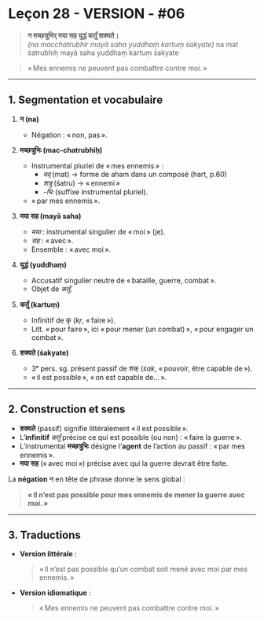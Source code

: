 # Leçon 28 - VERSION - #06 

> **न मच्छत्रुभिर् मया सह युद्धं कर्तुं शक्यते।**  
> *(na macchatrubhir mayā saha yuddhaṃ kartuṃ śakyate)*
> na mat śatrubhiḥ mayā saha yuddhaṃ kartuṃ śakyate

  > « Mes ennemis ne peuvent pas combattre contre moi. »  
 
---

## 1. Segmentation et vocabulaire

1. **न (na)**  
   - Négation : « non, pas ».  

2. **मच्छत्रुभिः (mac-chatrubhiḥ)**  
   - Instrumental pluriel de « mes ennemis » :  
     - *मद्* (mat) → forme de aham dans un composé (hart, p.60) 
     - *शत्रु* (śatru) → « ennemi »  
     - *-भिः* (suffixe instrumental pluriel).  
   - « par mes ennemis ».  

3. **मया सह (mayā saha)**  
   - *मया* : instrumental singulier de « moi » (je).  
   - *सह* : « avec ».  
   - Ensemble : « avec moi ».  

4. **युद्धं (yuddhaṃ)**  
   - Accusatif singulier neutre de « bataille, guerre, combat ».  
   - Objet de *कर्तुं*.  

5. **कर्तुं (kartuṃ)**  
   - Infinitif de कृ (*kṛ*, « faire »).  
   - Litt. « pour faire », ici « pour mener (un combat) », « pour engager un combat ».  

6. **शक्यते (śakyate)**  
   - 3ᵉ pers. sg. présent passif de शक् (*śak*, « pouvoir, être capable de »).  
   - « il est possible », « on est capable de… ».  

---

## 2. Construction et sens

- **शक्यते** (passif) signifie littéralement « il est possible ».  
- L’**infinitif** *कर्तुं* précise ce qui est possible (ou non) : « faire la guerre ».  
- L’instrumental **मच्छत्रुभिः** désigne l’**agent** de l’action au passif : « par mes ennemis ».  
- **मया सह** (« avec moi ») précise avec qui la guerre devrait être faite.

La **négation** न en tête de phrase donne le sens global :

> **« Il n’est pas possible pour mes ennemis de mener la guerre avec moi. »**

---

## 3. Traductions

- **Version littérale** :  
  > « Il n’est pas possible qu’un combat soit mené avec moi par mes ennemis. »

- **Version idiomatique** :  
  > « Mes ennemis ne peuvent pas combattre contre moi. »  
 